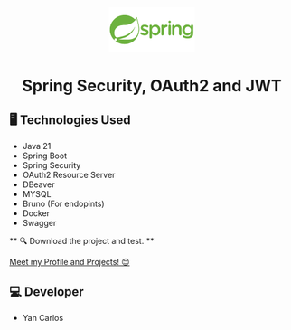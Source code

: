 <p align="center" width="100%">
    <img width="30%" src="/images/spring-logo.png"> 
</p>

<h1 align="center">
Spring Security, OAuth2 and JWT </h1>

## 🖥️ Technologies Used
- Java 21
- Spring Boot
- Spring Security
- OAuth2 Resource Server
- DBeaver
- MYSQL
- Bruno (For endopints)
- Docker
- Swagger

** 🔍 Download the project and test. **

[Meet my Profile and Projects! 😊](https://www.linkedin.com/in/yan-carlos-00a740251/)

## 💻 Developer
- Yan Carlos
